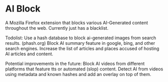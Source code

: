 # AI Block
A Mozilla Firefox extension that blocks various AI-Generated content throughout the web.
Currently just has a blacklist.

Todolist:
Use a hash database to block ai-generated images from search results. (phash.org)
Block AI summary feature in google, bing, and other search engines.
Increase the list of articles and places accused of hosting AI articles and content.

Potential improvements in the future:
Block AI videos from different platforms that feature tts or automated (slop) content.
Detect AI from videos using metadata and known hashes and add an overlay on top of them.
